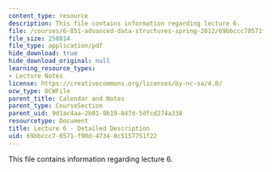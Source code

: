```yaml
---
content_type: resource
description: This file contains information regarding lecture 6.
file: /courses/6-851-advanced-data-structures-spring-2012/69bbccc70571f90d47340c5157751f22_MIT6_851S12_Lecture6.pdf
file_size: 250814
file_type: application/pdf
hide_download: true
hide_download_original: null
learning_resource_types:
- Lecture Notes
license: https://creativecommons.org/licenses/by-nc-sa/4.0/
ocw_type: OCWFile
parent_title: Calendar and Notes
parent_type: CourseSection
parent_uid: 9d1ac4aa-2b01-9b19-847d-5dfcd274a338
resourcetype: Document
title: Lecture 6 - Detailed Description
uid: 69bbccc7-0571-f90d-4734-0c5157751f22
---
```

This file contains information regarding lecture 6.
